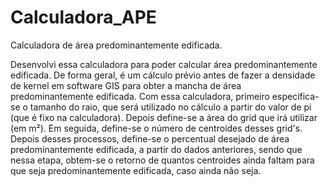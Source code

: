 # Calculadora_APE
Calculadora de área predominantemente edificada. 

Desenvolvi essa calculadora para poder calcular área predominantemente edificada. De forma geral, é um cálculo prévio antes de fazer a densidade de kernel em software GIS para obter a mancha de área predominantemente edificada. Com essa calculadora, primeiro especifica-se o tamanho do raio, que será utilizado no cálculo a partir do valor de pi (que é fixo na calculadora). Depois define-se a área do grid que irá utilizar (em m²). Em seguida, define-se o número de centroides desses grid's. Depois desses processos, define-se o percentual desejado de área predominantemente edificada, a partir do dados anteriores, sendo que nessa etapa, obtem-se o retorno de quantos centroides ainda faltam para que seja predominantemente edificada, caso ainda não seja.
